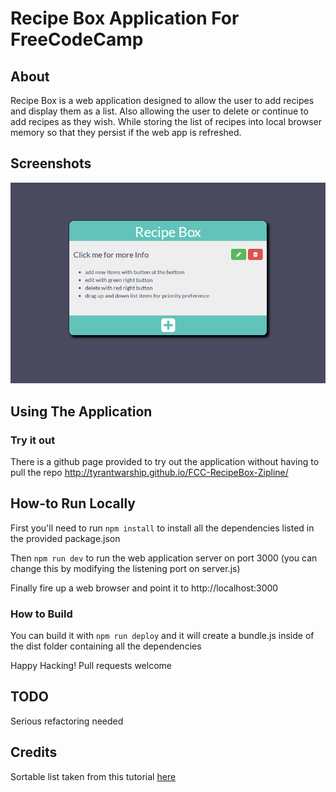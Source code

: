 # Recipe Box Application For FreeCodeCamp

## About
Recipe Box is a web application designed to allow the user to add recipes and display them as a list. Also allowing the user to delete or continue to add recipes as they wish. While storing the list of recipes into local browser memory so that they persist if the web app is refreshed.

## Screenshots
![alt-text](./preview1.png?raw=true)

## Using The Application

### Try it out
There is a github page provided to try out the application without having to pull the repo
http://tyrantwarship.github.io/FCC-RecipeBox-Zipline/

## How-to Run Locally
First you'll need to run `npm install` to install all the dependencies listed in the provided package.json

Then `npm run dev` to run the web application server on port 3000 (you can change this by modifying the listening port on server.js)

Finally fire up a web browser and point it to http://localhost:3000

### How to Build
You can build it with `npm run deploy` and it will create a bundle.js inside of the dist folder containing all the dependencies

Happy Hacking! Pull requests welcome

## TODO
Serious refactoring needed

## Credits
Sortable list taken from this tutorial [here](http://webcloud.se/sortable-list-component-react-js/)
